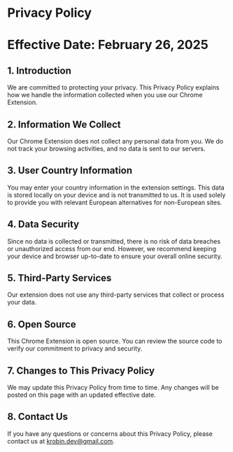 # Privacy Policy

# Effective Date: February 26, 2025

## 1. Introduction

We are committed to protecting your privacy. This Privacy Policy explains how we handle the information collected when you use our Chrome Extension.

## 2. Information We Collect

Our Chrome Extension does not collect any personal data from you. We do not track your browsing activities, and no data is sent to our servers.

## 3. User Country Information

You may enter your country information in the extension settings. This data is stored locally on your device and is not transmitted to us. It is used solely to provide you with relevant European alternatives for non-European sites.

## 4. Data Security

Since no data is collected or transmitted, there is no risk of data breaches or unauthorized access from our end. However, we recommend keeping your device and browser up-to-date to ensure your overall online security.

## 5. Third-Party Services

Our extension does not use any third-party services that collect or process your data.

## 6. Open Source

This Chrome Extension is open source. You can review the source code to verify our commitment to privacy and security.

## 7. Changes to This Privacy Policy

We may update this Privacy Policy from time to time. Any changes will be posted on this page with an updated effective date.

## 8. Contact Us

If you have any questions or concerns about this Privacy Policy, please contact us at krobin.dev@gmail.com.
